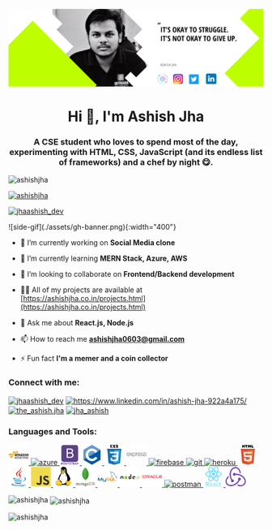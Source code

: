 [![MasterHead](./assets/gh-banner.png)](https://ashishjha.co.in/)

<h1 align="center">Hi 👋, I'm Ashish Jha</h1>
<h3 align="center">A CSE student who loves to spend most of the day, experimenting with HTML, CSS, JavaScript (and its endless list of frameworks) and a chef by night 😋.</h3>

<p align="left"> <img src="https://komarev.com/ghpvc/?username=ashishjha&label=Profile%20views&color=0e75b6&style=flat" alt="ashishjha" /> </p>

<p align="left"> <a href="https://github.com/ryo-ma/github-profile-trophy"><img src="https://github-profile-trophy.vercel.app/?username=ashishjha" alt="ashishjha" /></a> </p>

<p align="left"> <a href="https://twitter.com/jhaashish_dev" target="blank"><img src="https://img.shields.io/twitter/follow/jhaashish_dev?logo=twitter&style=for-the-badge" alt="jhaashish_dev" /></a> </p>
<!--<img align="right" alt="gif" width="400" src="https://thumbs.gfycat.com/DecimalMetallicAphid-size_restricted.gif">-->
![side-gif](./assets/gh-banner.png){:width="400"}

- 🔭 I’m currently working on **Social Media clone**

- 🌱 I’m currently learning **MERN Stack, Azure, AWS**

- 👯 I’m looking to collaborate on **Frontend/Backend development**

- 👨‍💻 All of my projects are available at [https://ashishjha.co.in/projects.html](https://ashishjha.co.in/projects.html)

- 💬 Ask me about **React.js, Node.js**

- 📫 How to reach me **ashishjha0603@gmail.com**

- ⚡ Fun fact **I'm a memer and a coin collector**

<h3 align="left">Connect with me:</h3>
<p align="left">
<a href="https://twitter.com/jhaashish_dev" target="blank"><img align="center" src="https://raw.githubusercontent.com/rahuldkjain/github-profile-readme-generator/master/src/images/icons/Social/twitter.svg" alt="jhaashish_dev" height="30" width="40" /></a>
<a href="https://www.linkedin.com/in/ashish-jha-922a4a175/" target="blank"><img align="center" src="https://raw.githubusercontent.com/rahuldkjain/github-profile-readme-generator/master/src/images/icons/Social/linked-in-alt.svg" alt="https://www.linkedin.com/in/ashish-jha-922a4a175/" height="30" width="40" /></a>
<a href="https://instagram.com/the_ashish.jha" target="blank"><img align="center" src="https://raw.githubusercontent.com/rahuldkjain/github-profile-readme-generator/master/src/images/icons/Social/instagram.svg" alt="the_ashish.jha" height="30" width="40" /></a>
<a href="https://www.hackerrank.com/jha_ashish" target="blank"><img align="center" src="https://raw.githubusercontent.com/rahuldkjain/github-profile-readme-generator/master/src/images/icons/Social/hackerrank.svg" alt="jha_ashish" height="30" width="40" /></a>
</p>

<h3 align="left">Languages and Tools:</h3>
<p align="left"> <!--<a href="https://angular.io" target="_blank"> <img src="https://angular.io/assets/images/logos/angular/angular.svg" alt="angular" width="40" height="40"/> </a>--> <a href="https://aws.amazon.com" target="_blank"> <img src="https://raw.githubusercontent.com/devicons/devicon/master/icons/amazonwebservices/amazonwebservices-original-wordmark.svg" alt="aws" width="40" height="40"/> </a> <a href="https://azure.microsoft.com/en-in/" target="_blank"> <img src="https://www.vectorlogo.zone/logos/microsoft_azure/microsoft_azure-icon.svg" alt="azure" width="40" height="40"/> </a> <a href="https://getbootstrap.com" target="_blank"> <img src="https://raw.githubusercontent.com/devicons/devicon/master/icons/bootstrap/bootstrap-plain-wordmark.svg" alt="bootstrap" width="40" height="40"/> </a> <a href="https://www.cprogramming.com/" target="_blank"> <img src="https://raw.githubusercontent.com/devicons/devicon/master/icons/c/c-original.svg" alt="c" width="40" height="40"/> </a> <!-- <a href="https://www.cockroachlabs.com/product/cockroachdb/" target="_blank"> <img src="https://cdn.worldvectorlogo.com/logos/cockroachdb.svg" alt="cockroachdb" width="40" height="40"/> </a>--> <a href="https://www.w3schools.com/css/" target="_blank"> <img src="https://raw.githubusercontent.com/devicons/devicon/master/icons/css3/css3-original-wordmark.svg" alt="css3" width="40" height="40"/> </a> <a href="https://expressjs.com" target="_blank"> <img src="https://raw.githubusercontent.com/devicons/devicon/master/icons/express/express-original-wordmark.svg" alt="express" width="40" height="40"/> </a> <a href="https://firebase.google.com/" target="_blank"> <img src="https://www.vectorlogo.zone/logos/firebase/firebase-icon.svg" alt="firebase" width="40" height="40"/> </a> <a href="https://git-scm.com/" target="_blank"> <img src="https://www.vectorlogo.zone/logos/git-scm/git-scm-icon.svg" alt="git" width="40" height="40"/> </a> <a href="https://heroku.com" target="_blank"> <img src="https://www.vectorlogo.zone/logos/heroku/heroku-icon.svg" alt="heroku" width="40" height="40"/> </a> <a href="https://www.w3.org/html/" target="_blank"> <img src="https://raw.githubusercontent.com/devicons/devicon/master/icons/html5/html5-original-wordmark.svg" alt="html5" width="40" height="40"/> </a> <a href="https://www.java.com" target="_blank"> <img src="https://raw.githubusercontent.com/devicons/devicon/master/icons/java/java-original.svg" alt="java" width="40" height="40"/> </a> <a href="https://developer.mozilla.org/en-US/docs/Web/JavaScript" target="_blank"> <img src="https://raw.githubusercontent.com/devicons/devicon/master/icons/javascript/javascript-original.svg" alt="javascript" width="40" height="40"/> </a> <a href="https://www.linux.org/" target="_blank"> <img src="https://raw.githubusercontent.com/devicons/devicon/master/icons/linux/linux-original.svg" alt="linux" width="40" height="40"/> </a> <a href="https://www.mongodb.com/" target="_blank"> <img src="https://raw.githubusercontent.com/devicons/devicon/master/icons/mongodb/mongodb-original-wordmark.svg" alt="mongodb" width="40" height="40"/> </a> <a href="https://www.mysql.com/" target="_blank"> <img src="https://raw.githubusercontent.com/devicons/devicon/master/icons/mysql/mysql-original-wordmark.svg" alt="mysql" width="40" height="40"/> </a> <a href="https://nodejs.org" target="_blank"> <img src="https://raw.githubusercontent.com/devicons/devicon/master/icons/nodejs/nodejs-original-wordmark.svg" alt="nodejs" width="40" height="40"/> </a> <a href="https://www.oracle.com/" target="_blank"> <img src="https://raw.githubusercontent.com/devicons/devicon/master/icons/oracle/oracle-original.svg" alt="oracle" width="40" height="40"/> </a> <a href="https://postman.com" target="_blank"> <img src="https://www.vectorlogo.zone/logos/getpostman/getpostman-icon.svg" alt="postman" width="40" height="40"/> </a> <a href="https://reactjs.org/" target="_blank"> <img src="https://raw.githubusercontent.com/devicons/devicon/master/icons/react/react-original-wordmark.svg" alt="react" width="40" height="40"/> </a> <a href="https://redux.js.org" target="_blank"> <img src="https://raw.githubusercontent.com/devicons/devicon/master/icons/redux/redux-original.svg" alt="redux" width="40" height="40"/> </a> </p>

<p><img align="left" src="https://github-readme-stats.vercel.app/api/top-langs?username=ashishjha&show_icons=true&locale=en&layout=compact" alt="ashishjha" /></p>

<p>&nbsp;<img align="center" src="https://github-readme-stats.vercel.app/api?username=ashishjha&show_icons=true&locale=en" alt="ashishjha"/></p>

<p><img align="center" src="https://github-readme-streak-stats.herokuapp.com/?user=ashishjha&" alt="ashishjha" /></p>
